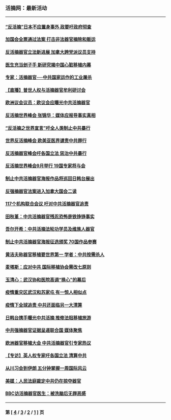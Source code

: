 ### 活摘网：最新活动
---
#### [“反活摘”日本不应置身事外 政要吁政府彻查](../../pages/nf5883/n13971188.md?05110430) 
#### [加国会全票通过法案 打击非法器官摘除和贩运](../../pages/nf5883/n13884924.md?05110430) 
#### [反活摘器官立法新进展 加拿大跨党派议员支持](../../pages/nf5883/n13876061.md?05110430) 
#### [医生充当刽子手 新研究揭中国心脏移植内幕](../../pages/nf5883/n13772291.md?05110430) 
#### [专家：活摘器官──中共国家运作的工业屠杀](../../pages/nf5883/n13761178.md?05110430) 
#### [【直播】普世人权与活摘器官牟利研讨会](../../pages/nf5883/n13425146.md?05110430) 
#### [欧洲议会议员：欧议会应曝光中共活摘器官](../../pages/nf5883/n13336571.md?05110430) 
#### [反活摘世界峰会 张锦华：媒体应报导事实真相](../../pages/nf5883/n13278502.md?05110430) 
#### [“反活摘之世界宣言”吁全人类制止中共暴行](../../pages/nf5883/n13259730.md?05110430) 
#### [世界反活摘峰会 欧美亚医界谴责中共罪行](../../pages/nf5883/n13253550.md?05110430) 
#### [反活摘器官峰会吁各国立法 惩治中共暴行](../../pages/nf5883/n13245052.md?05110430) 
#### [反活摘世界峰会9月举行 19国专家将与会](../../pages/nf5883/n13201492.md?05110430) 
#### [制止中共活摘器官海报作品将巡回日韩台展出](../../pages/nf5883/n13177791.md?05110430) 
#### [反强摘器官法案进入加拿大国会二读](../../pages/nf5883/n13033450.md?05110430) 
#### [117个机构联合会议 吁对中共活摘器官追责](../../pages/nf5883/n12775087.md?05110430) 
#### [田秋堇：中共活摘器官残忍恐怖是铁铮铮事实](../../pages/nf5883/n12702148.md?05110430) 
#### [吾尔开希：中共活摘法轮功学员及维族人器官](../../pages/nf5883/n12693197.md?05110430) 
#### [制止中共活摘器官海报征选颁奖 70国作品参赛](../../pages/nf5883/n12692050.md?05110430) 
#### [黄洁夫称器官移植要世界第一 学者：中共按需杀人](../../pages/nf5883/n12572329.md?05110430) 
#### [麦塔斯：应对中共 国际移植协会需改七原则](../../pages/nf5883/n12514711.md?05110430) 
#### [玉清心：武汉协和医院高调“换心”的幕后](../../pages/nf5883/n12298730.md?05110430) 
#### [疫情重灾区武汉和苏家屯 有一惊人相似点](../../pages/nf5883/n12150824.md?05110430) 
#### [疫情下全球追责 中共还面临另一大清算](../../pages/nf5883/n12070397.md?05110430) 
#### [日韩台携手曝光中共活摘 推修法阻移植旅游](../../pages/nf5883/n11712046.md?05110430) 
#### [中共强摘器官证据呈递联合国 媒体聚焦](../../pages/nf5883/n11546426.md?05110430) 
#### [欧洲器官移植大会 中共活摘器官引专家热议](../../pages/nf5883/n11539095.md?05110430) 
#### [【专访】英人权专家吁各国立法 清算中共](../../pages/nf5883/n11367315.md?05110430) 
#### [从川习会到伊朗 五分钟掌握一周国际风云](../../pages/nf5883/n11338520.md?05110430) 
#### [美媒：人民法庭裁定中共仍在掠夺器官](../../pages/nf5883/n11334897.md?05110430) 
#### [BBC访活摘器官医生：被洗脑后无罪恶感](../../pages/nf5883/n11335935.md?05110430) 

---
#### 第 [ [4](./4.md?05110430) / [3](./3.md?05110430) / [2](./2.md?05110430) / [1](./1.md?05110430) ] 页
